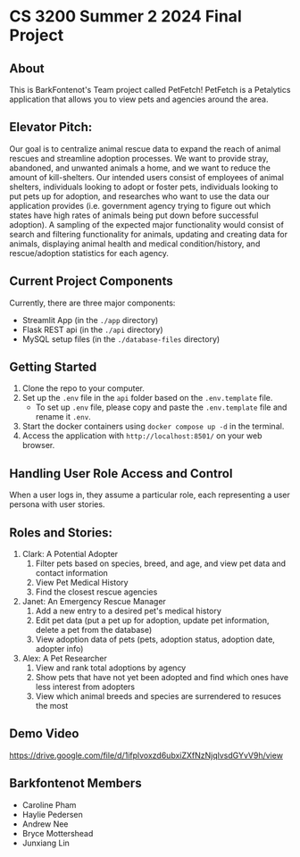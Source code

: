 # CS 3200 Summer 2 2024 Final Project

## About

This is BarkFontenot's Team project called PetFetch! PetFetch is a Petalytics application that allows you to view pets and agencies around the area. 

## Elevator Pitch: 
Our goal is to centralize animal rescue data to expand the reach of animal rescues and streamline adoption processes. We want to provide stray, abandoned, and unwanted animals a home, and we want to reduce the amount of kill-shelters. Our intended users consist of employees of animal shelters, individuals looking to adopt or foster pets, individuals looking to put pets up for adoption, and researches who want to use the data our application provides (i.e. government agency trying to figure out which states have high rates of animals being put down before successful adoption).
A sampling of the expected major functionality would consist of search and filtering functionality for animals, updating and creating data for animals, displaying animal health and medical condition/history, and rescue/adoption statistics for each agency.

## Current Project Components

Currently, there are three major components:
- Streamlit App (in the `./app` directory)
- Flask REST api (in the `./api` directory)
- MySQL setup files (in the `./database-files` directory)

## Getting Started
1. Clone the repo to your computer. 
2. Set up the `.env` file in the `api` folder based on the `.env.template` file.
    - To set up `.env` file, please copy and paste the `.env.template` file and rename it `.env`.
3. Start the docker containers using `docker compose up -d` in the terminal. 
4. Access the application with `http://localhost:8501/` on your web browser. 

## Handling User Role Access and Control

When a user logs in, they assume a particular role, each representing a user persona with user stories. 
## Roles and Stories: 
1. Clark: A Potential Adopter
    1. Filter pets based on species, breed, and age, and view pet data and contact information
    2. View Pet Medical History
    3. Find the closest rescue agencies
2. Janet: An Emergency Rescue Manager
    1. Add a new entry to a desired pet's medical history
    2. Edit pet data (put a pet up for adoption, update pet information, delete a pet from the database)
    3. View adoption data of pets (pets, adoption status, adoption date, adopter info)
3. Alex: A Pet Researcher
    1. View and rank total adoptions by agency
    2. Show pets that have not yet been adopted and find which ones have less interest from adopters
    3. View which animal breeds and species are surrendered to resuces the most
 

## Demo Video
https://drive.google.com/file/d/1ifplvoxzd6ubxiZXfNzNjqlvsdGYvV9h/view

## Barkfontenot Members
* Caroline Pham
* Haylie Pedersen
* Andrew Nee
* Bryce Mottershead
* Junxiang Lin
